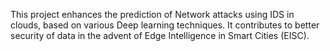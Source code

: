This project enhances the prediction of Network attacks using IDS in clouds, based on various Deep learning
techniques. It contributes to better security of data in the advent of Edge Intelligence in Smart Cities (EISC).
